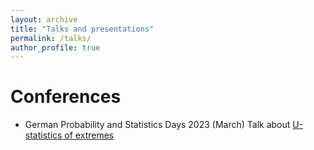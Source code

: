 ```yaml
---
layout: archive
title: "Talks and presentations"
permalink: /talks/
author_profile: true
---
```

Conferences
======
* German Probability and Statistics Days 2023 (March)
Talk about [U-statistics of extremes](/talks//u_stat_talk.md)

